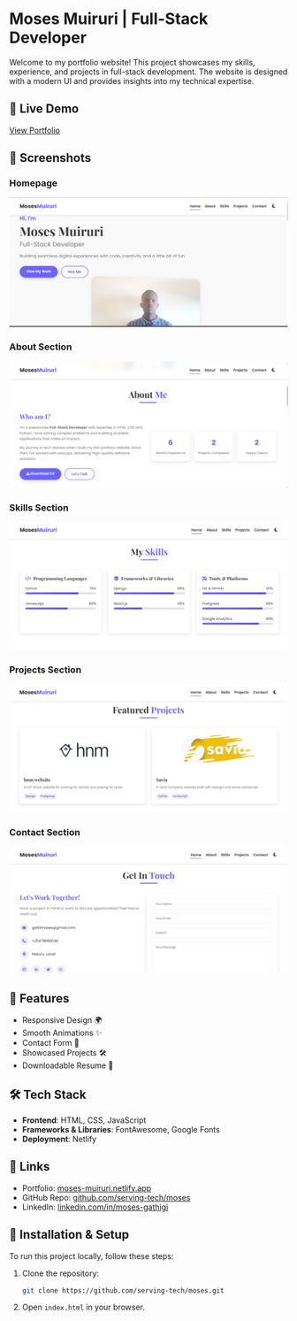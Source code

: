 # Moses Muiruri | Full-Stack Developer

Welcome to my portfolio website! This project showcases my skills, experience, and projects in full-stack development. The website is designed with a modern UI and provides insights into my technical expertise.

## 🚀 Live Demo
[View Portfolio](https://moses-muiruri.netlify.app)

## 📸 Screenshots
### Homepage
![Homepage](assets/screenshots/index.png)

### About Section
![About Section](assets/screenshots/about.png)

### Skills Section
![Skills Section](assets/screenshots/skills.png)

### Projects Section
![Projects Section](assets/screenshots/projects.png)

### Contact Section
![Contact Section](assets/screenshots/contact.png)

## 📌 Features
- Responsive Design 🌍
- Smooth Animations ✨
- Contact Form 📩
- Showcased Projects 🛠️
- Downloadable Resume 📄

## 🛠️ Tech Stack
- **Frontend**: HTML, CSS, JavaScript
- **Frameworks & Libraries**: FontAwesome, Google Fonts
- **Deployment**: Netlify

## 🔗 Links
- Portfolio: [moses-muiruri.netlify.app](moses-muiruri.netlify.app)
- GitHub Repo: [github.com/serving-tech/moses](https://github.com/serving-tech/portfolio)
- LinkedIn: [linkedin.com/in/moses-gathigi](https://www.linkedin.com/in/moses-gathigi)

## 📄 Installation & Setup
To run this project locally, follow these steps:

1. Clone the repository:
   ```sh
   git clone https://github.com/serving-tech/moses.git
   
2. Open `index.html` in your browser.



